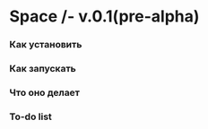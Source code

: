 # Space /- v.0.1(pre-alpha)

### Как установить

### Как запускать

### Что оно делает

### To-do list
